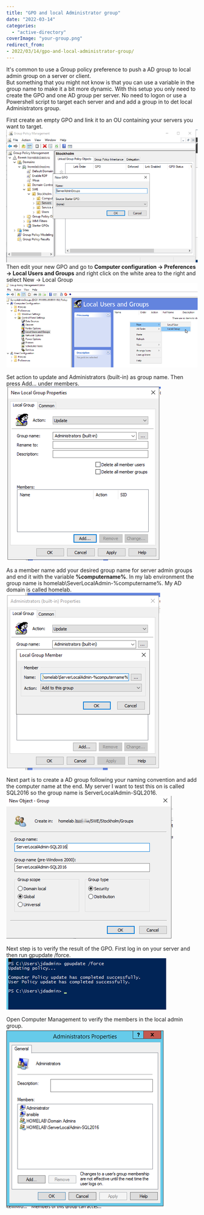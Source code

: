 ```yaml
---
title: "GPO and local Administrator group"
date: "2022-03-14"
categories: 
  - "active-directory"
coverImage: "your-group.png"
redirect_from:
- 2022/03/14/gpo-and-local-administrator-group/
---
```


It's common to use a Group policy preference to push a AD group to local admin group on a server or client.  
But something that you might not know is that you can use a variable in the group name to make it a bit more dynamic. With this setup you only need to create the GPO and one AD group per server. No need to logon or use a Powershell script to target each server and and add a group in to det local Administrators group.  
  
First create an empty GPO and link it to an OU containing your servers you want to target.  
![](/assets/img/create-gpo.png)  
Then edit your new GPO and go to **Computer configuration -> Preferences -> Local Users and Groups** and right click on the white area to the right and select New -> Local Group  
![](/assets/img/new-group-gpp.png)  
  
Set action to update and Administrators (built-in) as group name. Then press Add... under members.  
![](/assets/img/select-admin.png)  
  
As a member name add your desired group name for server admin groups and end it with the variable **%computername%**. In my lab environment the group name is homelab\\SeverLocalAdmin-%computername%. My AD domain is called homelab.  
![](/assets/img/your-group.png)  
  
Next part is to create a AD group following your naming convention and add the computer name at the end. My server I want to test this on is called SQL2016 so the group name is ServerLocalAdmin-SQL2016. 
![](/assets/img/new-group.png)  
  
Next step is to verify the result of the GPO. First log in on your server and then run gpupdate /force.  
![](/assets/img/gpupdate.png)  
  
Open Computer Management to verify the members in the local admin group.  
![](/assets/img/local-admin-target.png)
